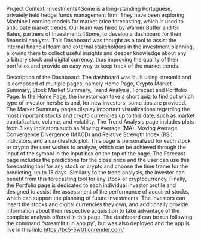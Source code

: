Project Context:
Investments4Some is a long-standing Portuguese, privately held hedge funds management firm. They have been exploring Machine Learning models for market price forecasting, which is used to anticipate market trends. Our team was hired by Warner Buffer and Gil Bates, partners of Investments4Some, to develop a dashboard for their financial analysts. 
This Dashboard was thought as a tool to assist the internal financial team and external stakeholders in the investment planning, allowing them to collect useful insights and deeper knowledge about any arbitrary stock and digital currency, thus improving the quality of their portfolios and provide an easy way to keep track of the market trends.

Description of the Dashboard:
The dashboard was built using streamlit and is composed of multiple pages, namely Home Page, Crypto Market Summary, Stock Market Summary, Trend Analysis, Forecast and Portfolio Page.
In the Home Page, the investor can take a short quiz to find out which type of investor he/she is and, for new investors, some tips are provided.
The Market Summary pages display important visualizations regarding the most important stocks and crypto currencies up to this date, such as market capitalization, volume, and volatility. 
The Trend Analysis page includes plots from 3 key indicators such as Moving Average (MA), Moving Average Convergence Divergence (MACD) and Relative Strength Index (RSI) indicators, and a candlestick plot. This page is personalized for each stock or crypto the user wishes to analyze, which can be achieved through the input of the symbol in the input box on the top of the page.
The Forecast page includes the predictions for the close price and the user can use this forecasting tool for any stock or crypto and choose the time frame for the predicting, up to 15 days. Similarly to the trend analysis, the investor can benefit from this forecasting tool for any stock or cryptocurrency.
Finally, the Portfolio page is dedicated to each individual investor profile and designed to assist the assessment of the performance of acquired stocks, which can support the planning of future investments. The investors can insert the stocks and digital currencies they own, and additionally provide information about their respective acquisition to take advantage of the complete analysis offered in this page.
The dashboard can be run following the command “streamlit run app.py”, but was also deployed and the app is live in this link: https://bc5-5w01.onrender.com/
